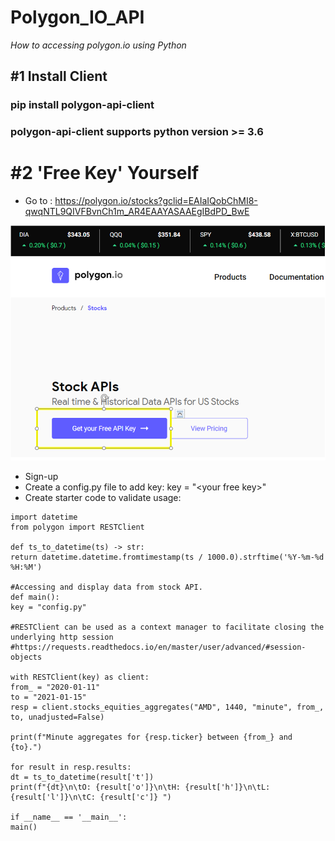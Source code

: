 # Polygon_IO_API

*How to accessing polygon.io using Python*

## #1 Install Client

### pip install polygon-api-client

### polygon-api-client supports python version >= 3.6

# #2 'Free Key' Yourself

- Go to : https://polygon.io/stocks?gclid=EAIaIQobChMI8-qwqNTL9QIVFBvnCh1m_AR4EAAYASAAEgIBdPD_BwE

![](assets/20220124_184136_PolygonWebsite.png)

- Sign-up
- Create a config.py file to add key:
  key = "<your free key<your free key>>"
- Create starter code to validate usage:

```
import datetime
from polygon import RESTClient

def ts_to_datetime(ts) -> str:
return datetime.datetime.fromtimestamp(ts / 1000.0).strftime('%Y-%m-%d %H:%M')

#Accessing and display data from stock API.
def main():
key = "config.py"

#RESTClient can be used as a context manager to facilitate closing the underlying http session
#https://requests.readthedocs.io/en/master/user/advanced/#session-objects

with RESTClient(key) as client:
from_ = "2020-01-11"
to = "2021-01-15"
resp = client.stocks_equities_aggregates("AMD", 1440, "minute", from_, to, unadjusted=False)

print(f"Minute aggregates for {resp.ticker} between {from_} and {to}.")

for result in resp.results:
dt = ts_to_datetime(result['t'])
print(f"{dt}\n\tO: {result['o']}\n\tH: {result['h']}\n\tL: {result['l']}\n\tC: {result['c']} ")

if __name__ == '__main__':
main()
```

